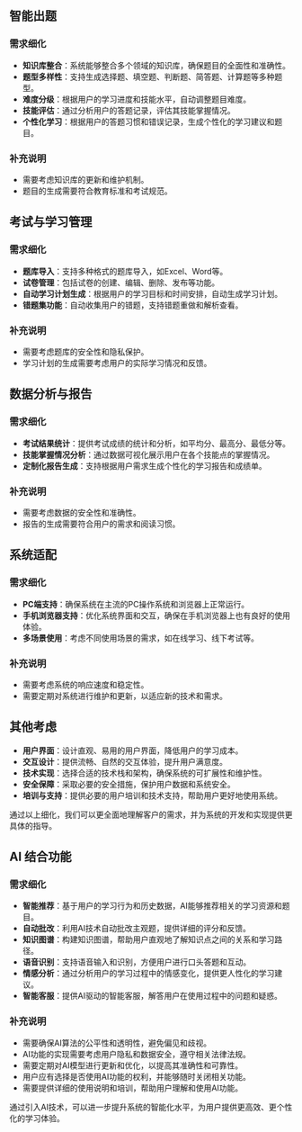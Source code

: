 ## 智能出题

### 需求细化
- **知识库整合**：系统能够整合多个领域的知识库，确保题目的全面性和准确性。
- **题型多样性**：支持生成选择题、填空题、判断题、简答题、计算题等多种题型。
- **难度分级**：根据用户的学习进度和技能水平，自动调整题目难度。
- **技能评估**：通过分析用户的答题记录，评估其技能掌握情况。
- **个性化学习**：根据用户的答题习惯和错误记录，生成个性化的学习建议和题目。

### 补充说明
- 需要考虑知识库的更新和维护机制。
- 题目的生成需要符合教育标准和考试规范。

## 考试与学习管理

### 需求细化
- **题库导入**：支持多种格式的题库导入，如Excel、Word等。
- **试卷管理**：包括试卷的创建、编辑、删除、发布等功能。
- **自动学习计划生成**：根据用户的学习目标和时间安排，自动生成学习计划。
- **错题集功能**：自动收集用户的错题，支持错题重做和解析查看。

### 补充说明
- 需要考虑题库的安全性和隐私保护。
- 学习计划的生成需要考虑用户的实际学习情况和反馈。

## 数据分析与报告

### 需求细化
- **考试结果统计**：提供考试成绩的统计和分析，如平均分、最高分、最低分等。
- **技能掌握情况分析**：通过数据可视化展示用户在各个技能点的掌握情况。
- **定制化报告生成**：支持根据用户需求生成个性化的学习报告和成绩单。

### 补充说明
- 需要考虑数据的安全性和准确性。
- 报告的生成需要符合用户的需求和阅读习惯。

## 系统适配

### 需求细化
- **PC端支持**：确保系统在主流的PC操作系统和浏览器上正常运行。
- **手机浏览器支持**：优化系统界面和交互，确保在手机浏览器上也有良好的使用体验。
- **多场景使用**：考虑不同使用场景的需求，如在线学习、线下考试等。

### 补充说明
- 需要考虑系统的响应速度和稳定性。
- 需要定期对系统进行维护和更新，以适应新的技术和需求。

## 其他考虑

- **用户界面**：设计直观、易用的用户界面，降低用户的学习成本。
- **交互设计**：提供流畅、自然的交互体验，提升用户满意度。
- **技术实现**：选择合适的技术栈和架构，确保系统的可扩展性和维护性。
- **安全保障**：采取必要的安全措施，保护用户数据和系统安全。
- **培训与支持**：提供必要的用户培训和技术支持，帮助用户更好地使用系统。

通过以上细化，我们可以更全面地理解客户的需求，并为系统的开发和实现提供更具体的指导。
## AI 结合功能

### 需求细化
- **智能推荐**：基于用户的学习行为和历史数据，AI能够推荐相关的学习资源和题目。
- **自动批改**：利用AI技术自动批改主观题，提供详细的评分和反馈。
- **知识图谱**：构建知识图谱，帮助用户直观地了解知识点之间的关系和学习路径。
- **语音识别**：支持语音输入和识别，方便用户进行口头答题和互动。
- **情感分析**：通过分析用户的学习过程中的情感变化，提供更人性化的学习建议。
- **智能客服**：提供AI驱动的智能客服，解答用户在使用过程中的问题和疑惑。

### 补充说明
- 需要确保AI算法的公平性和透明性，避免偏见和歧视。
- AI功能的实现需要考虑用户隐私和数据安全，遵守相关法律法规。
- 需要定期对AI模型进行更新和优化，以提高其准确性和可靠性。
- 用户应有选择是否使用AI功能的权利，并能够随时关闭相关功能。
- 需要提供详细的使用说明和培训，帮助用户理解和使用AI功能。

通过引入AI技术，可以进一步提升系统的智能化水平，为用户提供更高效、更个性化的学习体验。